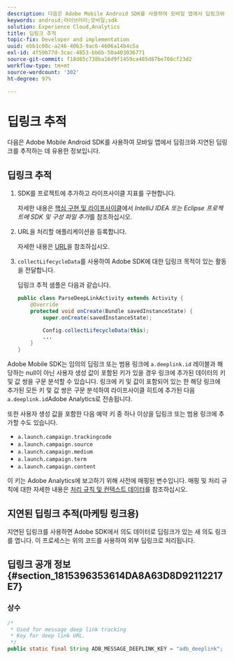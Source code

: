 ```yaml
---
description: 다음은 Adobe Mobile Android SDK를 사용하여 모바일 앱에서 딥링크와 지연된 딥링크를 추적하는 데 유용한 정보입니다.
keywords: android;라이브러리;모바일;sdk
solution: Experience Cloud,Analytics
title: 딥링크 추적
topic-fix: Developer and implementation
uuid: ebb1c08c-a246-40b3-9ac6-4606a14b4c5a
exl-id: 4f59b77d-3cac-4853-bb6b-50a403036771
source-git-commit: f18d65c738ba16d9f1459ca485d87be708cf23d2
workflow-type: tm+mt
source-wordcount: '302'
ht-degree: 97%

---
```


# 딥링크 추적

다음은 Adobe Mobile Android SDK를 사용하여 모바일 앱에서 딥링크와 지연된 딥링크를 추적하는 데 유용한 정보입니다.

## 딥링크 추적

1. SDK를 프로젝트에 추가하고 라이프사이클 지표를 구현합니다.

   자세한 내용은 [핵심 구현 및 라이프사이클](/help/android/getting-started/dev-qs.md)에서 *IntelliJ IDEA 또는 Eclipse 프로젝트에 SDK 및 구성 파일 추가*&#x200B;를 참조하십시오.

1. URL을 처리할 애플리케이션을 등록합니다.

   자세한 내용은 [URL](https://developer.android.com/training/basics/intents/filters.html)을 참조하십시오.
1. `collectLifecycleData`를 사용하여 Adobe SDK에 대한 딥링크 목적이 있는 활동을 전달합니다.

   딥링크 추적 샘플은 다음과 같습니다.

   ```java
   public class ParseDeepLinkActivity extends Activity { 
       @Override 
       protected void onCreate(Bundle savedInstanceState) { 
           super.onCreate(savedInstanceState); 
   
           Config.collectLifecycleData(this); 
           ... 
       } 
   }
   ```

Adobe Mobile SDK는 임의의 딥링크 또는 범용 링크에 `a.deeplink.id` 레이블과 해당하는 null이 아닌 사용자 생성 값이 포함된 키가 있을 경우 링크에 추가된 데이터의 키 및 값 쌍을 구문 분석할 수 있습니다. 링크에 키 및 값이 포함되어 있는 한 해당 링크에 추가된 모든 키 및 값 쌍은 구문 분석하여 라이프사이클 히트에 추가된 다음 `a.deeplink.id`Adobe Analytics로 전송됩니다.

또한 사용자 생성 값을 포함한 다음 예약 키 중 하나 이상을 딥링크 또는 범용 링크에 추가할 수도 있습니다.

* `a.launch.campaign.trackingcode`
* `a.launch.campaign.source`
* `a.launch.campaign.medium`
* `a.launch.campaign.term`
* `a.launch.campaign.content`

이 키는 Adobe Analytics에 보고하기 위해 사전에 매핑된 변수입니다. 매핑 및 처리 규칙에 대한 자세한 내용은 [처리 규칙 및 컨텍스트 데이터](https://experienceleague.adobe.com/docs/analytics/admin/admin-tools/processing-rules/processing-rules.html)를 참조하십시오.

## 지연된 딥링크 추적(마케팅 링크용)

지연된 딥링크를 사용하면 Adobe SDK에서 의도 데이터로 딥링크가 있는 새 의도 링크를 엽니다. 이 프로세스는 위의 코드를 사용하여 외부 딥링크로 처리됩니다.

## 딥링크 공개 정보 {#section_1815396353614DA8A63D8D92112217E7}

### 상수

```java
/* 
 * Used for message deep link tracking
 * Key for deep link URL. 
 */
public static final String ADB_MESSAGE_DEEPLINK_KEY = "adb_deeplink";
```
